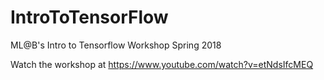 # IntroToTensorFlow
ML@B's Intro to Tensorflow Workshop Spring 2018

Watch the workshop at https://www.youtube.com/watch?v=etNdsIfcMEQ
